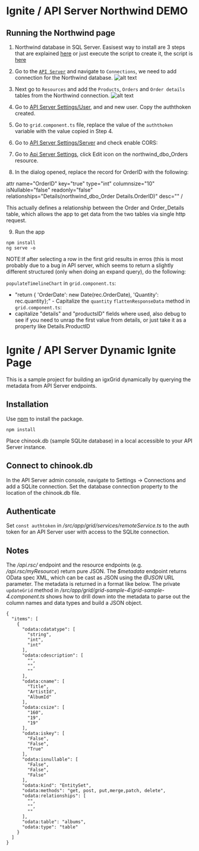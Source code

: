 # Ignite / API Server Northwind DEMO

## Running the Northwind page
1. Northwind database in SQL Server. Easisest way to install are 3 steps that are explained [here](https://businessimpactinc.com/blog/install-northwind-database/) or just execute the script to create it, the script is [here](https://raw.githubusercontent.com/microsoft/sql-server-samples/master/samples/databases/northwind-pubs/instnwnd.sql)

2. Go to the [`API Server`](http://localhost:8153/status.rst) and navigate to `Connections`, we need to add connection for the Northwind database.
![alt text](https://i.ibb.co/59ysD40/sql.png)


3. Next go to `Resources` and add the `Products`, `Orders` and `Order details` tables from the Northwind connection.
![alt text](https://i.ibb.co/9WrRzgN/Capt2ure.png)

4. Go to [API Server Settings/User](http://localhost:8153/settings.rst#userFormTab), and and new user. Copy the auththoken created.
5. Go to `grid.component.ts` file, replace the value of the `auththoken` variable with the value copied in Step 4.
6. Go to [API Server Settings/Server](http://localhost:8153/settings.rst#serverFormTab) and check enable CORS:
7. Go to [Api Server Settings](http://localhost:8153/settings.rst), click Edit icon on the northwind_dbo_Orders resource.
8. In the dialog opened, replace the record for OrderID with the following:

attr name="OrderID" key="true" type="int" columnsize="10" isNullable="false" readonly="false" relationships="Details(northwind_dbo_Order Details.OrderID)" desc="" /

This actually defines a relationship between the Order and Order_Details table, which allows the app to get data from the two tables via single http request.


9. Run the app
```
npm install
ng serve -o
```

NOTE:If after selecting a row in the first grid results in erros (this is most probably due to a bug in API server, which seems to return a slightly different structured (only when doing an expand query), do the following:

`populateTimelineChart` in `grid.component.ts`:
- "return { 'OrderDate': new Date(rec.OrderDate), 'Quantity': rec.quantity};" - Capitalize the `quantity`
`flattenResponseData` method in `grid.component.ts`:
- capitalize "details" and "productsID" fields where used, also debug to see if you need to unrap the first value from details, or just take it as a property like Details.ProductID


# Ignite / API Server Dynamic Ignite Page

This is a sample project for building an igxGrid dynamically by querying the metadata from API Server endpoints.

## Installation

Use [npm](https://www.npmjs.com/) to install the package.

```
npm install
```

Place chinook.db (sample SQLite database) in a local accessible to your API Server instance.

## Connect to chinook.db

In the API Server admin console, navigate to Settings -> Connections and add a SQLite connection. Set the database connection property to the location of the chinook.db file.

## Authenticate

Set `const authtoken` in */src/app/grid/services/remoteService.ts* to the auth token for an API Server user with access to the SQLite connection.

## Notes

The */api.rsc/* endpoint and the resource endpoints (e.g. */api.rsc/myResource*) return pure JSON. The *$metadata* endpoint returns OData spec XML, which can be cast as JSON using the *\@JSON* URL parameter. The metadata is returned in a format like below. The private `updateGrid` method in */src/app/grid/grid-sample-4\grid-sample-4.component.ts* shows how to drill down into the metadata to parse out the column names and data types and build a JSON object.

```
{
  "items": [
    {
      "odata:cdatatype": [
        "string",
        "int",
        "int"
      ],
      "odata:cdescription": [
        "",
        "",
        ""
      ],
      "odata:cname": [
        "Title",
        "ArtistId",
        "AlbumId"
      ],
      "odata:csize": [
        "160",
        "19",
        "19"
      ],
      "odata:iskey": [
        "False",
        "False",
        "True"
      ],
      "odata:isnullable": [
        "False",
        "False",
        "False"
      ],
      "odata:kind": "EntitySet",
      "odata:methods": "get, post, put,merge,patch, delete",
      "odata:relationships": [
        "",
        "",
        ""
      ],
      "odata:table": "albums",
      "odata:type": "table"
    }
  ]
}
```

